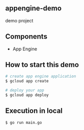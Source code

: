 ## appengine-demo

demo project

## Components

- App Engine

## How to start this demo

```sh
# create app engine application
$ gcloud app create

# deploy your app
$ gcloud app deploy
```

## Execution in local

```sh
$ go run main.go
```